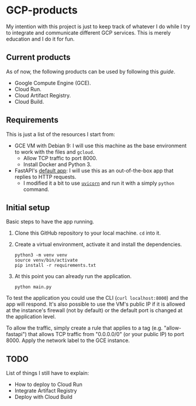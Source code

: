 # GCP-products

My intention with this project is just to keep track of whatever I do while I try to integrate and communicate different GCP services.
This is merely education and I do it for fun.

## Current products

As of now, the following products can be used by following this _guide_.

* Google Compute Engine (GCE).
* Cloud Run.
* Cloud Artifact Registry.
* Cloud Build.

## Requirements

This is just a list of the resources I start from:

* GCE VM with Debian 9: I will use this machine as the base environment to work with the files and `gcloud`.
  * Allow TCP traffic to port 8000.
  * Install Docker and Python 3.
* FastAPI's [default app][1]: I will use this as an out-of-the-box app that replies to HTTP requests.
  * I modified it a bit to use [`uvicorn`][2] and run it with a simply `python` command.


## Initial setup

Basic steps to have the app running.

1. Clone this GitHub repository to your local machine. `cd` into it.
2. Create a virtual environment, activate it and install the dependencies.

       python3 -m venv venv
       source venv/bin/activate
       pip install -r requirements.txt
3. At this point you can already run the application.

       python main.py
       
To test the application you could use the CLI (`curl localhost:8000`) and the app will respond. It's also possible to use the VM's public IP if it is allowed at the instance's firewall (not by default) or the default port is changed at the application level.

To allow the traffic, simply create a rule that applies to a tag (e.g. "allow-fastapi") that allows TCP traffic from "0.0.0.0/0" (or your public IP) to port 8000. Apply the network label to the GCE instance.

## TODO
List of things I still have to explain:
* How to deploy to Cloud Run
* Integrate Artifact Registry
* Deploy with Cloud Build

[1]: https://fastapi.tiangolo.com/#create-it
[2]: https://pypi.org/project/uvicorn/
